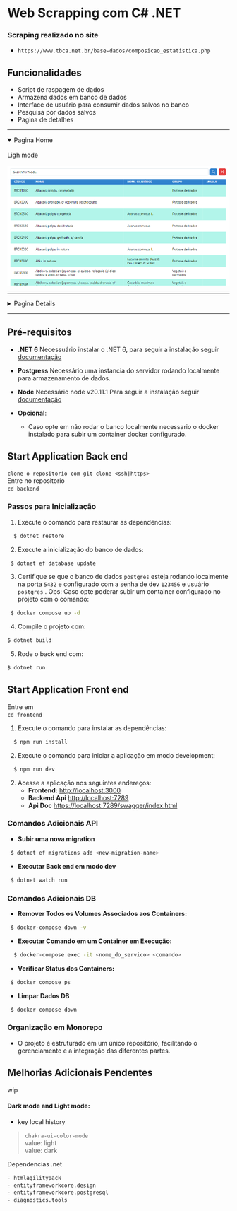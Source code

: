 # Web Scrapping com C# .NET

### Scraping realizado no site
- `https://www.tbca.net.br/base-dados/composicao_estatistica.php`

## Funcionalidades

- Script de raspagem de dados
- Armazena dados em banco de dados
- Interface de usuário para consumir dados salvos no banco
- Pesquisa por dados salvos
- Pagina de detalhes 

---

<details open>
<summary>Pagina Home</summary>
<br>
Ligh mode
<br><br>
<img src="./frontend/src/assets/image-home.png"></img>
</details>

---


<details>
<summary>Pagina Details</summary>
<br>
Ligh mode
<br><br>
<img src="./frontend/src/assets/image-details.png"></img>
</details>

---

## Pré-requisitos

- **.NET 6** Necessuário instalar o .NET 6, para seguir a instalação seguir [documentação](https://dotnet.microsoft.com/pt-br/download/dotnet/6.0)
- **Postgress** Necessário uma instancia do servidor rodando localmente para armazenamento de dados.
- **Node** Necessário node v20.11.1 Para seguir a instalação seguir [documentação](https://nodejs.org/en)

- **Opcional**:
  - Caso opte em não rodar o banco localmente necessario o docker instalado para subir um container docker configurado.

## Start Application Back end

`
clone o repositorio com git clone <ssh|https>
`\
Entre no repositorio\
`
cd backend
`

### Passos para Inicialização
1. Execute o comando para restaurar as dependências:

```sh
  $ dotnet restore
```

2. Execute a inicialização do banco de dados:
```sh
 $ dotnet ef database update
```

3. Certifique se que o banco de dados `postgres` esteja rodando localmente na porta `5432` e configurado com a senha de dev `123456` e usuário `postgres` . Obs: Caso opte poderar subir um container configurado no projeto com o comando:

```sh
 $ docker compose up -d
```

4. Compile o projeto com:

```sh
$ dotnet build
```

5. Rode o back end com:

```sh
$ dotnet run
```

## Start Application Front end

Entre em\
`
cd frontend
`

1. Execute o comando para instalar as dependências:
```sh
  $ npm run install
```

2. Execute o comando para iniciar a aplicação em modo development:
```sh
  $ npm run dev
```


2. Acesse a aplicação nos seguintes endereços:
   - **Frontend:** [http://localhost:3000](http://localhost:3000)
   - **Backend Api** [http://localhost:7289](http://localhost:7289)
   - **Api Doc** [https://localhost:7289/swagger/index.html](https://localhost:7289/swagger/index.html)


  ### Comandos Adicionais API

- **Subir uma nova migration**

```bash
 $ dotnet ef migrations add <new-migration-name>
```
- **Executar Back end em modo dev**
```bash
 $ dotnet watch run
```

  ### Comandos Adicionais DB

- **Remover Todos os Volumes Associados aos Containers:**
```bash
 $ docker-compose down -v
```
- **Executar Comando em um Container em Execução:**
```bash
  $ docker-compose exec -it <nome_do_servico> <comando>
```
- **Verificar Status dos Containers:**
```bash
 $ docker compose ps
```

- **Limpar Dados DB**
```bash
 $ docker compose down
```

### Organização em Monorepo
- O projeto é estruturado em um único repositório, facilitando o gerenciamento e a integração das diferentes partes.


## Melhorias Adicionais Pendentes
 wip

#### Dark mode and Light mode:
- key local history
> `chakra-ui-color-mode`\
> value: light\
> value: dark

Dependencias .net
```sh
- htmlagilitypack
- entityframeworkcore.design
- entityframeworkcore.postgresql
- diagnostics.tools
```